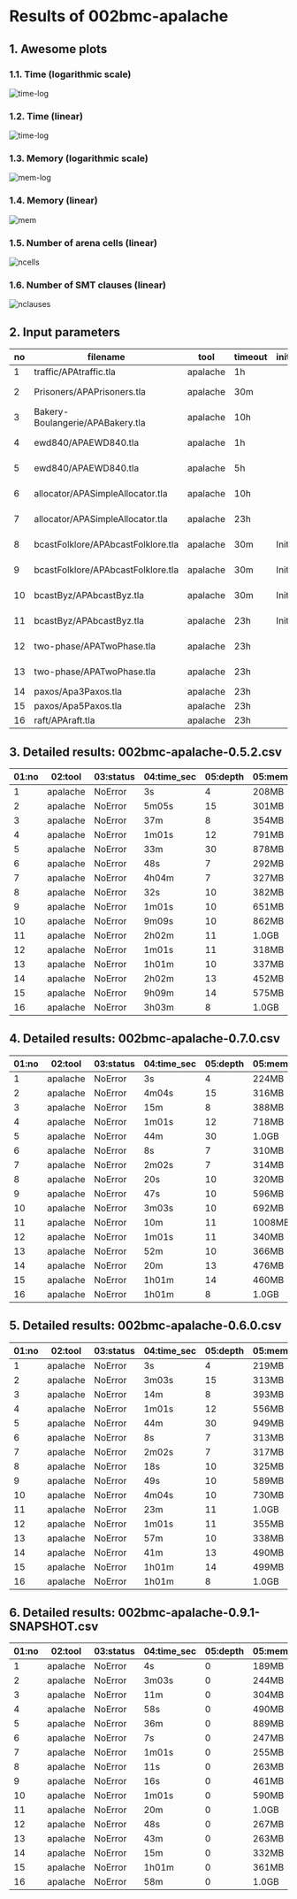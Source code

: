 # Results of 002bmc-apalache


## 1. Awesome plots

### 1.1. Time (logarithmic scale)

![time-log](002bmc-apalache-time-log.svg "Time Log")

### 1.2. Time (linear)

![time-log](002bmc-apalache-time.svg "Time Log")

### 1.3. Memory (logarithmic scale)

![mem-log](002bmc-apalache-mem-log.svg "Memory Log")

### 1.4. Memory (linear)

![mem](002bmc-apalache-mem.svg "Memory Log")

### 1.5. Number of arena cells (linear)

![ncells](002bmc-apalache-ncells.svg "Number of arena cells")

### 1.6. Number of SMT clauses (linear)

![nclauses](002bmc-apalache-nclauses.svg "Number of SMT clauses")

## 2. Input parameters

no  |  filename                            |  tool      |  timeout  |  init  |  inv                |  next  |  args
----|--------------------------------------|------------|-----------|--------|---------------------|--------|---------------------------------
1   |  traffic/APAtraffic.tla              |  apalache  |  1h       |        |                     |        |  --length=4
2   |  Prisoners/APAPrisoners.tla          |  apalache  |  30m      |        |  SafetyInv          |        |  --length=15 --cinit=ConstInit
3   |  Bakery-Boulangerie/APABakery.tla    |  apalache  |  10h      |        |  MutualExclusion    |        |  --length=8
4   |  ewd840/APAEWD840.tla                |  apalache  |  1h       |        |  Inv                |        |  --length=12 --cinit=ConstInit4
5   |  ewd840/APAEWD840.tla                |  apalache  |  5h       |        |  Inv                |        |  --length=30 --cinit=ConstInit10
6   |  allocator/APASimpleAllocator.tla    |  apalache  |  10h      |        |  ResourceMutex      |        |  --length=7 --cinit=ConstInit22
7   |  allocator/APASimpleAllocator.tla    |  apalache  |  23h      |        |  ResourceMutex      |        |  --length=7 --cinit=ConstInit53
8   |  bcastFolklore/APAbcastFolklore.tla  |  apalache  |  30m      |  Init  |                     |        |  --length=10 --cinit=ConstInit4
9   |  bcastFolklore/APAbcastFolklore.tla  |  apalache  |  30m      |  Init  |                     |        |  --length=10 --cinit=ConstInit20
10  |  bcastByz/APAbcastByz.tla            |  apalache  |  30m      |  Init  |                     |        |  --length=10 --cinit=ConstInit4
11  |  bcastByz/APAbcastByz.tla            |  apalache  |  23h      |  Init  |                     |        |  --length=11 --cinit=ConstInit6
12  |  two-phase/APATwoPhase.tla           |  apalache  |  23h      |        |  TCConsistent       |        |  --length=11 --cinit=ConstInit3
13  |  two-phase/APATwoPhase.tla           |  apalache  |  23h      |        |  TCConsistent       |        |  --length=10 --cinit=ConstInit7
14  |  paxos/Apa3Paxos.tla                 |  apalache  |  23h      |        |  OneValuePerBallot  |        |  --length=13
15  |  paxos/Apa5Paxos.tla                 |  apalache  |  23h      |        |  OneValuePerBallot  |        |  --length=14
16  |  raft/APAraft.tla                    |  apalache  |  23h      |        |  OneLeader          |        |  --length=8

## 3. Detailed results: 002bmc-apalache-0.5.2.csv

01:no  |  02:tool   |  03:status  |  04:time_sec  |  05:depth  |  05:mem_kb  |  10:ninit_trans  |  11:ninit_trans  |  12:ncells  |  13:nclauses  |  14:navg_clause_len
-------|------------|-------------|---------------|------------|-------------|------------------|------------------|-------------|---------------|--------------------
1      |  apalache  |  NoError    |  3s           |  4         |  208MB      |  1               |  4               |  501        |  999          |  8.0
2      |  apalache  |  NoError    |  5m05s        |  15        |  301MB      |  1               |  4               |  2.0K       |  6.0K         |  11
3      |  apalache  |  NoError    |  37m          |  8         |  354MB      |  1               |  16              |  14K        |  48K          |  11
4      |  apalache  |  NoError    |  1m01s        |  12        |  791MB      |  1               |  4               |  36K        |  257K         |  12
5      |  apalache  |  NoError    |  33m          |  30        |  878MB      |  1               |  4               |  89K        |  635K         |  12
6      |  apalache  |  NoError    |  48s          |  7         |  292MB      |  1               |  3               |  2.0K       |  9.0K         |  13
7      |  apalache  |  NoError    |  4h04m        |  7         |  327MB      |  1               |  3               |  5.0K       |  30K          |  16
8      |  apalache  |  NoError    |  32s          |  10        |  382MB      |  1               |  4               |  11K        |  33K          |  13
9      |  apalache  |  NoError    |  1m01s        |  10        |  651MB      |  1               |  4               |  37K        |  141K         |  13
10     |  apalache  |  NoError    |  9m09s        |  10        |  862MB      |  1               |  5               |  54K        |  216K         |  14
11     |  apalache  |  NoError    |  2h02m        |  11        |  1.0GB      |  1               |  5               |  106K       |  543K         |  15
12     |  apalache  |  NoError    |  1m01s        |  11        |  318MB      |  1               |  7               |  3.0K       |  10K          |  10
13     |  apalache  |  NoError    |  1h01m        |  10        |  337MB      |  1               |  7               |  4.0K       |  15K          |  10
14     |  apalache  |  NoError    |  2h02m        |  13        |  452MB      |  1               |  4               |  22K        |  50K          |  10
15     |  apalache  |  NoError    |  9h09m        |  14        |  575MB      |  1               |  4               |  34K        |  79K          |  10
16     |  apalache  |  NoError    |  3h03m        |  8         |  1.0GB      |  1               |  23              |  116K       |  445K         |  19

## 4. Detailed results: 002bmc-apalache-0.7.0.csv

01:no  |  02:tool   |  03:status  |  04:time_sec  |  05:depth  |  05:mem_kb  |  10:ninit_trans  |  11:ninit_trans  |  12:ncells  |  13:nclauses  |  14:navg_clause_len
-------|------------|-------------|---------------|------------|-------------|------------------|------------------|-------------|---------------|--------------------
1      |  apalache  |  NoError    |  3s           |  4         |  224MB      |  0               |  0               |  514        |  1.0K         |  8.0
2      |  apalache  |  NoError    |  4m04s        |  15        |  316MB      |  0               |  0               |  3.0K       |  7.0K         |  10
3      |  apalache  |  NoError    |  15m          |  8         |  388MB      |  0               |  0               |  13K        |  37K          |  11
4      |  apalache  |  NoError    |  1m01s        |  12        |  718MB      |  0               |  0               |  35K        |  243K         |  12
5      |  apalache  |  NoError    |  44m          |  30        |  1.0GB      |  0               |  0               |  86K        |  597K         |  12
6      |  apalache  |  NoError    |  8s           |  7         |  310MB      |  0               |  0               |  2.0K       |  5.0K         |  11
7      |  apalache  |  NoError    |  2m02s        |  7         |  314MB      |  0               |  0               |  3.0K       |  18K          |  14
8      |  apalache  |  NoError    |  20s          |  10        |  320MB      |  0               |  0               |  7.0K       |  22K          |  12
9      |  apalache  |  NoError    |  47s          |  10        |  596MB      |  0               |  0               |  27K        |  105K         |  14
10     |  apalache  |  NoError    |  3m03s        |  10        |  692MB      |  0               |  0               |  39K        |  161K         |  14
11     |  apalache  |  NoError    |  10m          |  11        |  1008MB     |  0               |  0               |  75K        |  391K         |  15
12     |  apalache  |  NoError    |  1m01s        |  11        |  340MB      |  0               |  0               |  3.0K       |  10K          |  11
13     |  apalache  |  NoError    |  52m          |  10        |  366MB      |  0               |  0               |  4.0K       |  16K          |  11
14     |  apalache  |  NoError    |  20m          |  13        |  476MB      |  0               |  0               |  18K        |  44K          |  11
15     |  apalache  |  NoError    |  1h01m        |  14        |  460MB      |  0               |  0               |  28K        |  71K          |  11
16     |  apalache  |  NoError    |  1h01m        |  8         |  1.0GB      |  0               |  0               |  68K        |  253K         |  25

## 5. Detailed results: 002bmc-apalache-0.6.0.csv

01:no  |  02:tool   |  03:status  |  04:time_sec  |  05:depth  |  05:mem_kb  |  10:ninit_trans  |  11:ninit_trans  |  12:ncells  |  13:nclauses  |  14:navg_clause_len
-------|------------|-------------|---------------|------------|-------------|------------------|------------------|-------------|---------------|--------------------
1      |  apalache  |  NoError    |  3s           |  4         |  219MB      |  0               |  0               |  514        |  1.0K         |  8.0
2      |  apalache  |  NoError    |  3m03s        |  15        |  313MB      |  0               |  0               |  3.0K       |  7.0K         |  10
3      |  apalache  |  NoError    |  14m          |  8         |  393MB      |  0               |  0               |  13K        |  37K          |  11
4      |  apalache  |  NoError    |  1m01s        |  12        |  556MB      |  0               |  0               |  27K        |  152K         |  12
5      |  apalache  |  NoError    |  44m          |  30        |  949MB      |  0               |  0               |  67K        |  372K         |  12
6      |  apalache  |  NoError    |  8s           |  7         |  313MB      |  0               |  0               |  2.0K       |  5.0K         |  11
7      |  apalache  |  NoError    |  2m02s        |  7         |  317MB      |  0               |  0               |  3.0K       |  18K          |  14
8      |  apalache  |  NoError    |  18s          |  10        |  325MB      |  0               |  0               |  7.0K       |  22K          |  12
9      |  apalache  |  NoError    |  49s          |  10        |  589MB      |  0               |  0               |  27K        |  105K         |  14
10     |  apalache  |  NoError    |  4m04s        |  10        |  730MB      |  0               |  0               |  39K        |  161K         |  14
11     |  apalache  |  NoError    |  23m          |  11        |  1.0GB      |  0               |  0               |  75K        |  391K         |  15
12     |  apalache  |  NoError    |  1m01s        |  11        |  355MB      |  0               |  0               |  3.0K       |  10K          |  11
13     |  apalache  |  NoError    |  57m          |  10        |  338MB      |  0               |  0               |  4.0K       |  16K          |  11
14     |  apalache  |  NoError    |  41m          |  13        |  490MB      |  0               |  0               |  18K        |  44K          |  11
15     |  apalache  |  NoError    |  1h01m        |  14        |  499MB      |  0               |  0               |  28K        |  71K          |  11
16     |  apalache  |  NoError    |  1h01m        |  8         |  1.0GB      |  0               |  0               |  68K        |  253K         |  25

## 6. Detailed results: 002bmc-apalache-0.9.1-SNAPSHOT.csv

01:no  |  02:tool   |  03:status  |  04:time_sec  |  05:depth  |  05:mem_kb  |  10:ninit_trans  |  11:ninit_trans  |  12:ncells  |  13:nclauses  |  14:navg_clause_len
-------|------------|-------------|---------------|------------|-------------|------------------|------------------|-------------|---------------|--------------------
1      |  apalache  |  NoError    |  4s           |  0         |  189MB      |  0               |  0               |  312        |  442          |  9.0
2      |  apalache  |  NoError    |  3m03s        |  0         |  244MB      |  0               |  0               |  1.0K       |  2.0K         |  13
3      |  apalache  |  NoError    |  11m          |  0         |  304MB      |  0               |  0               |  10K        |  18K          |  12
4      |  apalache  |  NoError    |  58s          |  0         |  490MB      |  0               |  0               |  27K        |  117K         |  17
5      |  apalache  |  NoError    |  36m          |  0         |  889MB      |  0               |  0               |  67K        |  293K         |  17
6      |  apalache  |  NoError    |  7s           |  0         |  247MB      |  0               |  0               |  1.0K       |  2.0K         |  13
7      |  apalache  |  NoError    |  1m01s        |  0         |  255MB      |  0               |  0               |  2.0K       |  5.0K         |  19
8      |  apalache  |  NoError    |  11s          |  0         |  263MB      |  0               |  0               |  4.0K       |  6.0K         |  15
9      |  apalache  |  NoError    |  16s          |  0         |  461MB      |  0               |  0               |  14K        |  23K          |  20
10     |  apalache  |  NoError    |  1m01s        |  0         |  590MB      |  0               |  0               |  20K        |  40K          |  20
11     |  apalache  |  NoError    |  20m          |  0         |  1.0GB      |  0               |  0               |  38K        |  73K          |  26
12     |  apalache  |  NoError    |  48s          |  0         |  267MB      |  0               |  0               |  2.0K       |  4.0K         |  12
13     |  apalache  |  NoError    |  43m          |  0         |  263MB      |  0               |  0               |  3.0K       |  7.0K         |  12
14     |  apalache  |  NoError    |  15m          |  0         |  332MB      |  0               |  0               |  15K        |  20K          |  13
15     |  apalache  |  NoError    |  1h01m        |  0         |  361MB      |  0               |  0               |  24K        |  33K          |  13
16     |  apalache  |  NoError    |  58m          |  0         |  1.0GB      |  0               |  0               |  72K        |  111K         |  35
